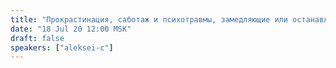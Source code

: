 ```yaml
---
title: "Прокрастинация, саботаж и психотравмы, замедляющие или останавливающие развитие людей в конкретных направлениях"
date: "18 Jul 20 12:00 MSK"
draft: false
speakers: ["aleksei-c"]
---
```

